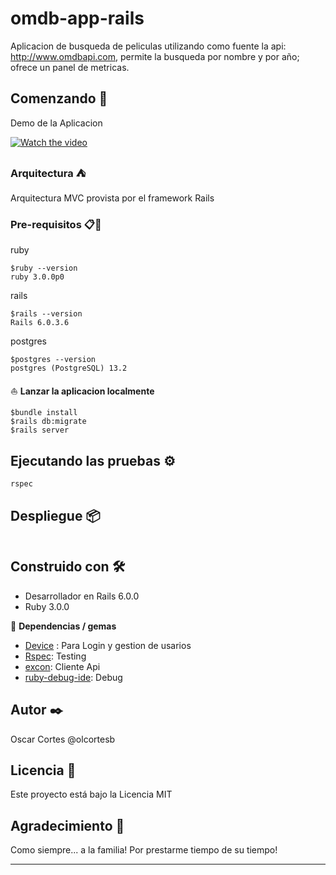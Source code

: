 # omdb-app-rails

Aplicacion de busqueda de peliculas utilizando como fuente la api: http://www.omdbapi.com, permite la busqueda por nombre y por año; 
ofrece un panel de metricas.

## Comenzando 🚀

Demo de la Aplicacion



[![Watch the video](https://img.youtube.com/vi/eWz2GJKQKGc/3.jpg)](https://youtu.be/j1mOr7-5sJM)



### Arquitectura ⛺

Arquitectura MVC provista por el framework Rails

### Pre-requisitos 📋🔧

ruby
```
$ruby --version
ruby 3.0.0p0
```

rails
```
$rails --version
Rails 6.0.3.6
```
postgres
```
$postgres --version
postgres (PostgreSQL) 13.2
```

⛵ **Lanzar la aplicacion localmente** 
```
$bundle install
$rails db:migrate
$rails server
```

## Ejecutando las pruebas ⚙️
```
rspec
```


## Despliegue 📦

```

```
## Construido con 🛠️

- Desarrollador en Rails 6.0.0
- Ruby 3.0.0

💎  **Dependencias / gemas**

- [Device](https://rubygems.org/gems/devise/versions/4.2.0?locale=es) : Para Login y gestion de usarios
- [Rspec](https://rubygems.org/gems/rspec): Testing
- [excon](https://rubygems.org/gems/excon): Cliente Api
- [ruby-debug-ide](https://rubygems.org/gems/ruby-debug-ide): Debug


## Autor ✒️

Oscar Cortes @olcortesb

## Licencia 📄

Este proyecto está bajo la Licencia MIT

## Agradecimiento 🎁

Como siempre... a la familia!
Por prestarme tiempo de su tiempo!

---